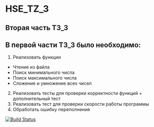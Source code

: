 # HSE_TZ_3
## Вторая часть ТЗ_3
## В первой части ТЗ_3 было необходимо:
1. Реализовать функции
  * Чтение из файла
  * Поиск минимального числа
  * Поиск максимального числа
  * Сложение и умножение всех чисел
2. Реализовать тесты для проверки корректности функций + дополнительный тест
3. Реализовать тест для проверки скорости работы программы
4. Обработать ошибку переполнения

[![Build Status](https://github.com/C14ayt0n/HSE_TZ_3/actions/workflows/tests.yml/badge.svg?branch=master)](https://github.com/C14ayt0n/HSE_TZ_3/actions/workflows/tests.yml)
